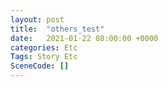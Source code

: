 ```yaml
---
layout: post
title:  "others_test"
date:   2021-01-22 08:00:00 +0000
categories: Etc
Tags: Story Etc
SceneCode: []
---
```

